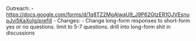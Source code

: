Outreach:
    - https://docs.google.com/forms/d/1q8TZ2MgAlwaU9_J9P62GtzER1OJVEsnupJvi5KaXoIg/prefill
    - Changes:
        - Change long-form responses to short-form yes or no questions. limit to 5-7 questions. drill into long-form shit in discussions